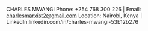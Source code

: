 
CHARLES MWANGI
Phone: +254 768 300 226 | Email: charlesmarxist2@gmail.com Location: Nairobi, Kenya | LinkedIn:linkedin.com/in/charles-mwangi-53b12b276

